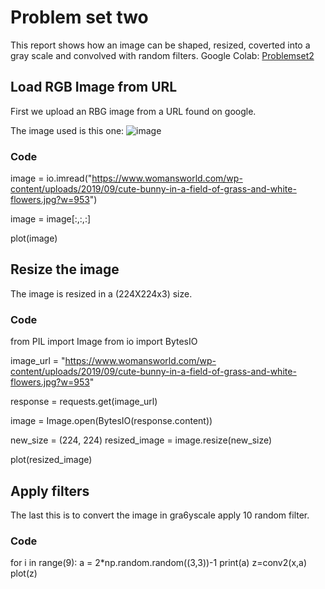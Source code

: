 # Problem set two

This report shows how an image can be shaped, resized, coverted into a gray scale and convolved with random filters. 
Google Colab: [Problemset2](https://colab.research.google.com/drive/1TGU-gqLtUD2MmDJyLhYKt9r-H2aqhN5p#scrollTo=BAJUg9dwQmpd)

## Load RGB Image from URL
First we upload an RBG image from a URL found on google.

The image used is this one:
![image](https://www.womansworld.com/wp-content/uploads/2019/09/cute-bunny-in-a-field-of-grass-and-white-flowers.jpg?w=953)

### Code

image = io.imread("https://www.womansworld.com/wp-content/uploads/2019/09/cute-bunny-in-a-field-of-grass-and-white-flowers.jpg?w=953")

image = image[:,:,:]

plot(image)

## Resize the image

The image is resized in a (224X224x3) size.

### Code

from PIL import Image
from io import BytesIO

image_url = "https://www.womansworld.com/wp-content/uploads/2019/09/cute-bunny-in-a-field-of-grass-and-white-flowers.jpg?w=953"

response = requests.get(image_url)

image = Image.open(BytesIO(response.content))

new_size = (224, 224)
resized_image = image.resize(new_size)

plot(resized_image)

## Apply filters

The last this is to convert the image in gra6yscale apply 10 random filter.

### Code

for i in range(9):
    a = 2*np.random.random((3,3))-1
    print(a)
    z=conv2(x,a)
    plot(z)
